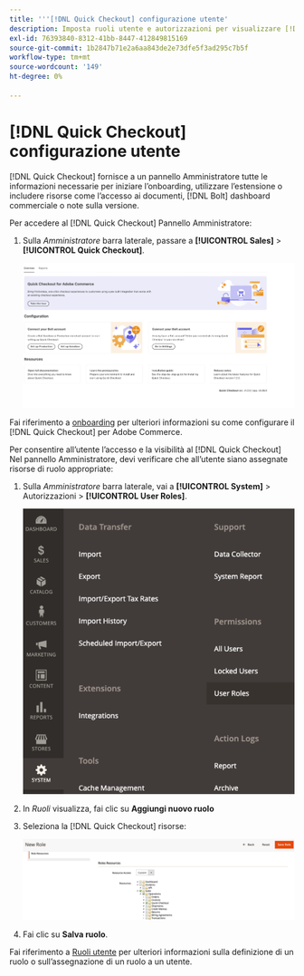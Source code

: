 ```yaml
---
title: '''[!DNL Quick Checkout] configurazione utente'
description: Imposta ruoli utente e autorizzazioni per visualizzare [!DNL Quick Checkout] Pannello Amministratore.
exl-id: 76393840-8312-41bb-8447-412849815169
source-git-commit: 1b2847b71e2a6aa843de2e73dfe5f3ad295c7b5f
workflow-type: tm+mt
source-wordcount: '149'
ht-degree: 0%

---
```


# [!DNL Quick Checkout] configurazione utente

[!DNL Quick Checkout] fornisce a un pannello Amministratore tutte le informazioni necessarie per iniziare l’onboarding, utilizzare l’estensione o includere risorse come l’accesso ai documenti, [!DNL Bolt] dashboard commerciale o note sulla versione.

Per accedere al [!DNL Quick Checkout] Pannello Amministratore:

1. Sulla _Amministratore_ barra laterale, passare a **[!UICONTROL Sales]** > **[!UICONTROL Quick Checkout]**.

   ![Pagamento rapido menu](assets/overview-admin-panel.png)

Fai riferimento a [onboarding](../quick-checkout/onboarding.md) per ulteriori informazioni su come configurare il [!DNL Quick Checkout] per Adobe Commerce.

Per consentire all’utente l’accesso e la visibilità al [!DNL Quick Checkout] Nel pannello Amministratore, devi verificare che all’utente siano assegnate risorse di ruolo appropriate:

1. Sulla _Amministratore_ barra laterale, vai a **[!UICONTROL System]** > Autorizzazioni > **[!UICONTROL User Roles]**.

   ![Ruoli utente](assets/user-roles-small.png)

1. In _Ruoli_ visualizza, fai clic su **Aggiungi nuovo ruolo**
1. Seleziona la [!DNL Quick Checkout] risorse:

   ![Processi e autorizzazioni di estrazione rapida](assets/role-resource-quick-checkout.png)

1. Fai clic su **Salva ruolo**.

Fai riferimento a [Ruoli utente](https://docs.magento.com/user-guide/system/permissions-user-roles.html) per ulteriori informazioni sulla definizione di un ruolo o sull’assegnazione di un ruolo a un utente.
